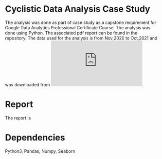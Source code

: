 # Cyclistic Data Analysis Case Study

The analysis was done as part of case study as a capstone requirement for Google Data Analytics Professional Certificate Course.
The analysis was done using Python. The associated pdf report can be found in the repository. The data used for the analysis is from Nov,2020 to Oct,2021 and was downloaded from ![here](https://divvy-tripdata.s3.amazonaws.com/index.html).

# Report

The report is 

# Dependencies
Python3, Pandas, Numpy, Seaborn
